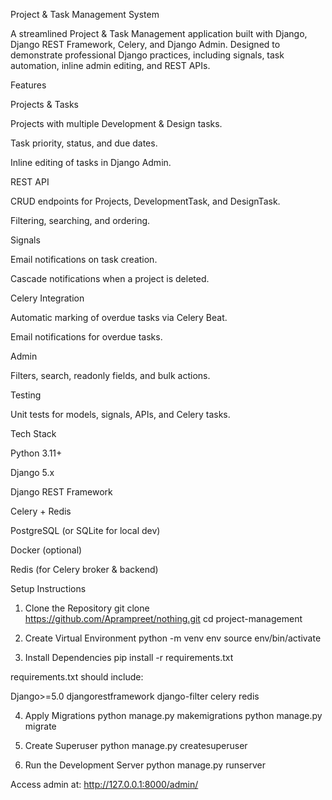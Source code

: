 Project & Task Management System

A streamlined Project & Task Management application built with Django, Django REST Framework, Celery, and Django Admin.
Designed to demonstrate professional Django practices, including signals, task automation, inline admin editing, and REST APIs.

Features

Projects & Tasks

Projects with multiple Development & Design tasks.

Task priority, status, and due dates.

Inline editing of tasks in Django Admin.

REST API

CRUD endpoints for Projects, DevelopmentTask, and DesignTask.

Filtering, searching, and ordering.

Signals

Email notifications on task creation.

Cascade notifications when a project is deleted.

Celery Integration

Automatic marking of overdue tasks via Celery Beat.

Email notifications for overdue tasks.

Admin

Filters, search, readonly fields, and bulk actions.

Testing

Unit tests for models, signals, APIs, and Celery tasks.

Tech Stack

Python 3.11+

Django 5.x

Django REST Framework

Celery + Redis

PostgreSQL (or SQLite for local dev)

Docker (optional)

Redis (for Celery broker & backend)

Setup Instructions
1. Clone the Repository
git clone https://github.com/Aprampreet/nothing.git
cd project-management

2. Create Virtual Environment
python -m venv env
source env/bin/activate   

3. Install Dependencies
pip install -r requirements.txt

requirements.txt should include:

Django>=5.0
djangorestframework
django-filter
celery
redis


4. Apply Migrations
python manage.py makemigrations
python manage.py migrate

5. Create Superuser
python manage.py createsuperuser

6. Run the Development Server
python manage.py runserver


Access admin at: http://127.0.0.1:8000/admin/
